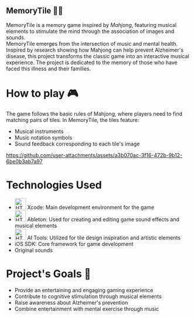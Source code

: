 ## MemoryTile 🎵🧩
MemoryTile is a memory game inspired by *Mahjong*, featuring musical elements to stimulate the mind through the association of images and sounds.<br>
MemoryTile emerges from the intersection of music and mental health. Inspired by research showing how Mahjong can help prevent Alzheimer's disease, this project transforms the classic game into an interactive musical experience. The project is dedicated to the memory of those who have faced this illness and their families.

# How to play 🎮
The game follows the basic rules of Mahjong, where players need to find matching pairs of tiles. In MemoryTile, the tiles feature:
- Musical instruments
- Music notation symbols
- Sound feedback corresponding to each tile's image



https://github.com/user-attachments/assets/a3b070ac-3f16-472b-9b12-6be0b3ab7a97



# Technologies Used
- <img alt="HTML" width="30px" src="https://cdn.jsdelivr.net/gh/devicons/devicon@latest/icons/xcode/xcode-original.svg" /> Xcode: Main development environment for the game
- <img alt="HTML" width="30px" src="https://img.icons8.com/?size=100&id=36327&format=png&color=000000"> Ableton: Used for creating and editing game sound effects and musical elements
- <img alt="HTML" width="30px" src="https://img.icons8.com/?size=100&id=tDtvWzs979he&format=png&color=000000"> AI Tools: Utilized for tile design inspiration and artistic elements
- iOS SDK: Core framework for game development
- Original sounds

# Project's Goals 🎯
- Provide an entertaining and engaging gaming experience
- Contribute to cognitive stimulation through musical elements
- Raise awareness about Alzheimer's prevention
- Combine entertainment with mental exercise through music
